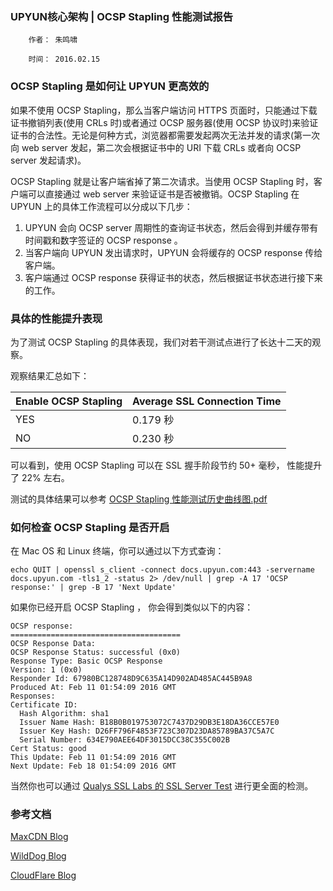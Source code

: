 ### UPYUN核心架构 | OCSP Stapling 性能测试报告

        作者： 朱鸣啸
        
        时间： 2016.02.15

### OCSP Stapling 是如何让 UPYUN 更高效的

如果不使用 OCSP Stapling，那么当客户端访问 HTTPS 页面时，只能通过下载证书撤销列表(使用 CRLs 时)或者通过 OCSP 服务器(使用 OCSP 协议时)来验证证书的合法性。无论是何种方式，浏览器都需要发起两次无法并发的请求(第一次向 web server 发起，第二次会根据证书中的 URI 下载 CRLs 或者向 OCSP server 发起请求)。

OCSP Stapling 就是让客户端省掉了第二次请求。当使用 OCSP Stapling 时，客户端可以直接通过 web server 来验证证书是否被撤销。OCSP Stapling 在 UPYUN 上的具体工作流程可以分成以下几步：

1. UPYUN 会向 OCSP server 周期性的查询证书状态，然后会得到并缓存带有时间戳和数字签证的 OCSP response 。
2. 当客户端向 UPYUN 发出请求时，UPYUN 会将缓存的 OCSP response 传给客户端。
3. 客户端通过 OCSP response 获得证书的状态，然后根据证书状态进行接下来的工作。

### 具体的性能提升表现

为了测试 OCSP Stapling 的具体表现，我们对若干测试点进行了长达十二天的观察。

观察结果汇总如下：


| Enable OCSP Stapling | Average SSL Connection Time |
| -------------------- | --------------------------- |
|         YES          |             0.179 秒        |
|         NO           |             0.230 秒        |

可以看到，使用 OCSP Stapling 可以在 SSL 握手阶段节约 50+ 毫秒， 性能提升了 22% 左右。

测试的具体结果可以参考 [OCSP Stapling 性能测试历史曲线图.pdf](https://attachments.tower.im/tower/1b57750d917b4a6d868b2e3d07d52f6a?filename=OCSP+%E6%80%A7%E8%83%BD%E6%B5%8B%E8%AF%95%E5%8E%86%E5%8F%B2%E6%9B%B2%E7%BA%BF%E5%9B%BE.pdf)


### 如何检查 OCSP Stapling 是否开启

在 Mac OS 和 Linux 终端，你可以通过以下方式查询：

    echo QUIT | openssl s_client -connect docs.upyun.com:443 -servername docs.upyun.com -tls1_2 -status 2> /dev/null | grep -A 17 'OCSP response:' | grep -B 17 'Next Update'

如果你已经开启 OCSP Stapling ， 你会得到类似以下的内容：

    OCSP response: 
    ======================================
    OCSP Response Data:
    OCSP Response Status: successful (0x0)
    Response Type: Basic OCSP Response
    Version: 1 (0x0)
    Responder Id: 67980BC128748D9C635A14D902AD485AC445B9A8
    Produced At: Feb 11 01:54:09 2016 GMT
    Responses:
    Certificate ID:
      Hash Algorithm: sha1
      Issuer Name Hash: B18B0B019753072C7437D29DB3E18DA36CCE57E0
      Issuer Key Hash: D26FF796F4853F723C307D23DA85789BA37C5A7C
      Serial Number: 634E790AEE64DF3015DCC38C355C002B
    Cert Status: good
    This Update: Feb 11 01:54:09 2016 GMT
    Next Update: Feb 18 01:54:09 2016 GMT


当然你也可以通过 [Qualys SSL Labs 的 SSL Server Test](https://www.ssllabs.com/ssltest/) 进行更全面的检测。

### 参考文档
[MaxCDN Blog](https://www.maxcdn.com/blog/now-shipping-ocsp-stapling/)

[WildDog Blog](https://blog.wilddog.com/?p=615)

[CloudFlare Blog](https://blog.cloudflare.com/ocsp-stapling-how-cloudflare-just-made-ssl-30/)

